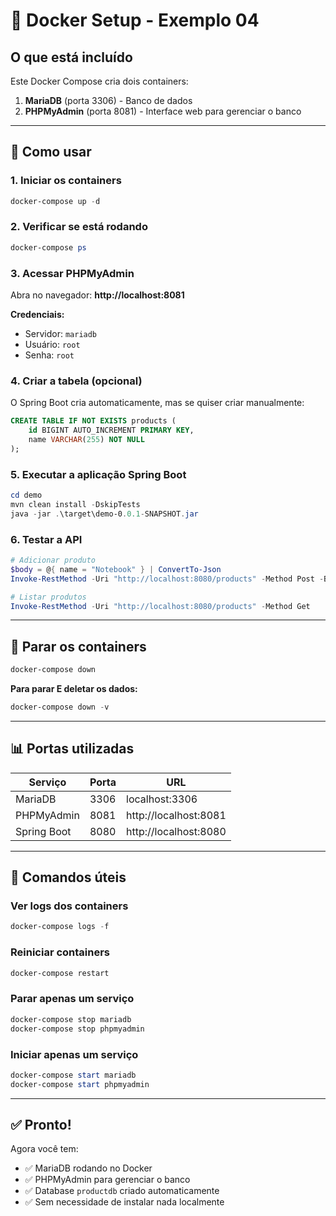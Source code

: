 # 🐳 Docker Setup - Exemplo 04

## O que está incluído

Este Docker Compose cria dois containers:

1. **MariaDB** (porta 3306) - Banco de dados
2. **PHPMyAdmin** (porta 8081) - Interface web para gerenciar o banco

---

## 🚀 Como usar

### 1. Iniciar os containers
```powershell
docker-compose up -d
```

### 2. Verificar se está rodando
```powershell
docker-compose ps
```

### 3. Acessar PHPMyAdmin
Abra no navegador: **http://localhost:8081**

**Credenciais:**
- Servidor: `mariadb`
- Usuário: `root`
- Senha: `root`

### 4. Criar a tabela (opcional)
O Spring Boot cria automaticamente, mas se quiser criar manualmente:

```sql
CREATE TABLE IF NOT EXISTS products (
    id BIGINT AUTO_INCREMENT PRIMARY KEY,
    name VARCHAR(255) NOT NULL
);
```

### 5. Executar a aplicação Spring Boot
```powershell
cd demo
mvn clean install -DskipTests
java -jar .\target\demo-0.0.1-SNAPSHOT.jar
```

### 6. Testar a API
```powershell
# Adicionar produto
$body = @{ name = "Notebook" } | ConvertTo-Json
Invoke-RestMethod -Uri "http://localhost:8080/products" -Method Post -Body $body -ContentType "application/json"

# Listar produtos
Invoke-RestMethod -Uri "http://localhost:8080/products" -Method Get
```

---

## 🛑 Parar os containers

```powershell
docker-compose down
```

**Para parar E deletar os dados:**
```powershell
docker-compose down -v
```

---

## 📊 Portas utilizadas

| Serviço | Porta | URL |
|---------|-------|-----|
| MariaDB | 3306 | localhost:3306 |
| PHPMyAdmin | 8081 | http://localhost:8081 |
| Spring Boot | 8080 | http://localhost:8080 |

---

## 🔧 Comandos úteis

### Ver logs dos containers
```powershell
docker-compose logs -f
```

### Reiniciar containers
```powershell
docker-compose restart
```

### Parar apenas um serviço
```powershell
docker-compose stop mariadb
docker-compose stop phpmyadmin
```

### Iniciar apenas um serviço
```powershell
docker-compose start mariadb
docker-compose start phpmyadmin
```

---

## ✅ Pronto!

Agora você tem:
- ✅ MariaDB rodando no Docker
- ✅ PHPMyAdmin para gerenciar o banco
- ✅ Database `productdb` criado automaticamente
- ✅ Sem necessidade de instalar nada localmente
